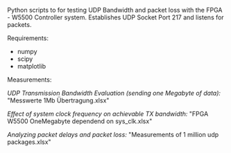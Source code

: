 Python scripts to for testing UDP Bandwidth and packet loss with the FPGA - W5500 Controller system. Establishes UDP Socket Port 217 and listens for packets.

Requirements:
- numpy
- scipy
- matplotlib

Measurements:

*UDP Transmission Bandwidth Evaluation (sending one Megabyte of data):*
"Messwerte 1Mb Übertragung.xlsx"

*Effect of system clock frequency on achievable TX bandwidth:*
"FPGA W5500 OneMegabyte dependend on sys_clk.xlsx"

*Analyzing packet delays and packet loss:*
"Measurements of 1 million udp packages.xlsx"
